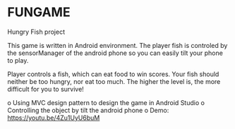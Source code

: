 # FUNGAME
Hungry Fish project

This game is written in Android environment.
The player fish is controled by the sensorManager of the android phone so you can easily tilt your phone to play.

Player controls a fish, which can eat food to win scores.
Your fish should neither be too hungry, nor eat too much.
The higher the level is, the more difficult for you to survive!

o	Using MVC design pattern to design the game in Android Studio
o	Controlling the object by tilt the android phone
o	Demo: https://youtu.be/4Zu1UyU6buM

